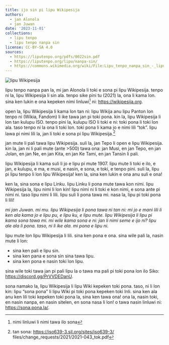 ```yaml
---
title: ijo sin pi lipu Wikipesija
authors:
  - jan Alonola
  - jan Juwan
date: '2023-11-01'
collections:
  - lipu tenpo
  - lipu tenpo nanpa sin
license: CC-BY-SA 4.0
sources:
  - https://liputenpo.org/pdfs/0022sin.pdf
  - https://liputenpo.org/lipu/nanpa-sin/
  - https://commons.wikimedia.org/wiki/File:Lipu_tenpo_nanpa_sin_-_lipu_Wikipesija.png
---
```


![lipu Wikipesija](https://upload.wikimedia.org/wikipedia/commons/4/4f/Lipu_tenpo_nanpa_sin_-_lipu_Wikipesija.png)

lipu tenpo nanpa pan la, mi jan Alonola li toki e sona pi lipu Wikipesija. tenpo ni la, lipu Wikipesija li sin ala. tenpo sike pini tu (2021) la, ona li kama lon. sina ken lukin e ona kepeken nimi linluwi[^1] ni: https://wikipesija.org.

open la, lipu Wikipesija li kama lon tan ni: lipu Wikija anu lipu Panton lon tenpo ni (Wikia, Fandom) li ike tawa jan pi toki pona. kin la, lipu Wikipesija li lon tan kulupu ISO. tenpo pini la, kulupu ISO li toki e ni: toki pona li toki lon ala. taso tenpo ni la ona li toki lon. toki pona li kama jo e nimi lili “tok”. lipu lawa pi nimi lili la, jan li toki e sona pi lipu Wikipesija.[^2]

jan mute li pali tawa lipu Wikipesija. suli la, jan Tepo li open e lipu Wikipesija. kin la, jan ni li pali mute (ante >500) tawa ona: jan Musi, en jan Tepo, en jan Jolan, en jan Ne, en jan Kita, en jan Ke Tami, en jan Tansin li pali.

lipu Wikipesija li kama suli li jo e lipu pi mute 1907. lipu mute li toki e ilo, e jan, e kulupu, e ma, e musi, e nasin, e sona, e toki, e tenpo pini. suli la, lipu pi lipu tenpo li lon lipu Wikipesija! ken la, sina ken lukin e ona anu suli e ona!

ken la, sina sona e lipu Linku. lipu Linku li pona mute tawa kon nimi. lipu Wikipesija la, lipu nimi li lon kin! lipu nimi ni li toki e kon nimi, e sona ante pi nimi ni. taso lipu nimi li lili. lipu suli li pona tawa mi. nasa la, lipu pi toki pona li lili!

*mi jan Juwan. mi mu. lipu Wikipesija li pona tawa ni tan ni: mi jo e mani lili li ken ala kama jo e lipu pu, e lipu ku, e lipu mute. lipu Wikipesija li lipu pi kama sona tawa mi. mi wile kama sona e ni: jan li nimi seme e ijo ni? lipu ale ala li pona. taso, ni li ike ala. mi pona e lipu ni.*

lipu mute lon lipu Wikipesija li lili. sina ken pona e ona. sina wile pali la, nasin mute li lon:

- sina ken pali e lipu sin.
- sina ken pana e sona sin sina tawa lipu.
- sina ken pona e nasin toki lon lipu.

sina wile toki tawa jan pi pali lipu la o tawa ma pali pi toki pona lon ilo Siko: https://discord.gg/PrVVDEDanU.

sona namako la, lipu Wikipesija li lipu Wiki kepeken toki pona. taso, ni li lon kin: lipu “sona pona” li lipu Wiki pi toki pona kepeken toki Inli. sina ken ala anu ken lili toki kepeken toki pona la, sina ken tawa ona! ona la, nasin toki, en nasin nanpa, en nasin sitelen, en sona nasa li lon! o tawa nasin linluwi ni: https://sona.pona.la/.

[^1]: nimi linluwi li nimi tawa ilo sona
[^2]: tan sona: https://iso639-3.sil.org/sites/iso639-3/ files/change_requests/2021/2021-043_tok.pdf